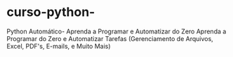 # curso-python-
Python Automático- Aprenda a Programar e Automatizar do Zero Aprenda a Programar do Zero e Automatizar Tarefas (Gerenciamento de Arquivos, Excel, PDF's, E-mails, e Muito Mais)
